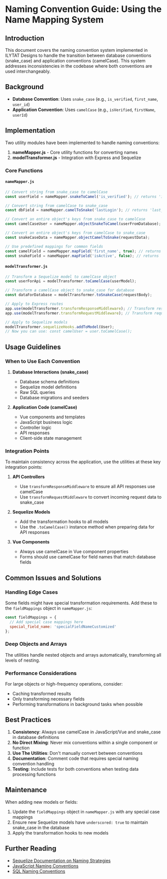 # Naming Convention Guide: Using the Name Mapping System

## Introduction

This document covers the naming convention system implemented in ILYTAT Designs to handle the transition between database conventions (snake_case) and application conventions (camelCase). This system addresses inconsistencies in the codebase where both conventions are used interchangeably.

## Background

- **Database Convention**: Uses `snake_case` (e.g., `is_verified`, `first_name`, `user_id`)
- **Application Convention**: Uses `camelCase` (e.g., `isVerified`, `firstName`, `userId`)

## Implementation

Two utility modules have been implemented to handle naming conventions:

1. **nameMapper.js** - Core utility functions for converting names
2. **modelTransformer.js** - Integration with Express and Sequelize

### Core Functions

#### `nameMapper.js`

```javascript
// Convert string from snake_case to camelCase
const userField = nameMapper.snakeToCamel('is_verified'); // returns 'isVerified'

// Convert string from camelCase to snake_case
const dbField = nameMapper.camelToSnake('lastLogin'); // returns 'last_login'

// Convert an entire object's keys from snake_case to camelCase
const camelCaseUser = nameMapper.objectSnakeToCamel(userFromDatabase);

// Convert an entire object's keys from camelCase to snake_case
const snakeCaseData = nameMapper.objectCamelToSnake(requestData);

// Use predefined mappings for common fields
const camelField = nameMapper.mapField('first_name', true); // returns 'firstName'
const snakeField = nameMapper.mapField('isActive', false); // returns 'is_active'
```

#### `modelTransformer.js`

```javascript
// Transform a Sequelize model to camelCase object
const userForApi = modelTransformer.toCamelCase(userModel);

// Transform a camelCase object to snake_case for database
const dataForDatabase = modelTransformer.toSnakeCase(requestBody);

// Apply to Express routes
app.use(modelTransformer.transformResponseMiddleware); // Transform responses to camelCase
app.use(modelTransformer.transformRequestMiddleware); // Transform requests to snake_case

// Apply to Sequelize models
modelTransformer.sequelizeHooks.addToModel(User);
// Now you can use: const camelUser = user.toCamelCase();
```

## Usage Guidelines

### When to Use Each Convention

1. **Database Interactions (snake_case)**
   - Database schema definitions
   - Sequelize model definitions
   - Raw SQL queries
   - Database migrations and seeders

2. **Application Code (camelCase)**
   - Vue components and templates
   - JavaScript business logic
   - Controller logic
   - API responses
   - Client-side state management

### Integration Points

To maintain consistency across the application, use the utilities at these key integration points:

1. **API Controllers**
   - Use `transformResponseMiddleware` to ensure all API responses use camelCase
   - Use `transformRequestMiddleware` to convert incoming request data to snake_case

2. **Sequelize Models**
   - Add the transformation hooks to all models
   - Use the `.toCamelCase()` instance method when preparing data for API responses

3. **Vue Components**
   - Always use camelCase in Vue component properties
   - Forms should use camelCase for field names that match database fields

## Common Issues and Solutions

### Handling Edge Cases

Some fields might have special transformation requirements. Add these to the `fieldMappings` object in `nameMapper.js`:

```javascript
const fieldMappings = {
  // Add special case mappings here
  special_field_name: 'specialFieldNameCustomized'
};
```

### Deep Objects and Arrays

The utilities handle nested objects and arrays automatically, transforming all levels of nesting.

### Performance Considerations

For large objects or high-frequency operations, consider:
- Caching transformed results
- Only transforming necessary fields
- Performing transformations in background tasks when possible

## Best Practices

1. **Consistency**: Always use camelCase in JavaScript/Vue and snake_case in database definitions
2. **No Direct Mixing**: Never mix conventions within a single component or function
3. **Use The Utilities**: Don't manually convert between conventions
4. **Documentation**: Comment code that requires special naming convention handling
5. **Testing**: Include tests for both conventions when testing data processing functions

## Maintenance

When adding new models or fields:

1. Update the `fieldMappings` object in `nameMapper.js` with any special case mappings
2. Ensure new Sequelize models have `underscored: true` to maintain snake_case in the database
3. Apply the transformation hooks to new models

## Further Reading

- [Sequelize Documentation on Naming Strategies](https://sequelize.org/docs/v6/core-concepts/model-basics/#naming-strategy)
- [JavaScript Naming Conventions](https://www.robinwieruch.de/javascript-naming-conventions/)
- [SQL Naming Conventions](https://www.sqlshack.com/learn-sql-naming-conventions/)
